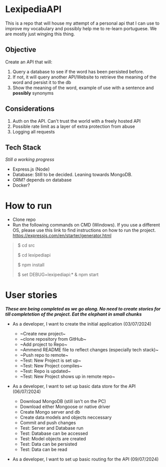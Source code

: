 # LexipediaAPI

This is a repo that will house my attempt of a personal api that I can use to improve my vocabulary and possibly help me to re-learn portuguese. We are mostly just winging this thing.

## Objective

Create an API that will:

1. Query a database to see if the word has been persisted before.
2. If not, it will query another API/Website to retrieve the meaning of the word and persist it to the db
3. Show the meaning of the word, example of use with a sentence and **possibly** synonyms

## Considerations

1. Auth on the API. Can't trust the world with a freely hosted API
2. Possible rate limit as a layer of extra protection from abuse
3. Logging all requests

## Tech Stack

_Still a working progress_

- Express.js (Node)
- Database: Still to be decided. Leaning towards MongoDB.
- ORM? depends on database
- Docker?

# How to run
- Clone repo
- Run the following commands on CMD (Windows). If you use a different OS, please use this link to find instructions on how to run the project. https://expressjs.com/en/starter/generator.html
> $ cd src
> 
> $ cd lexipediapi
> 
> $ npm install
> 
> $ set DEBUG=lexipediapi:* & npm start

# User stories

**_These are being completed as we go along. No need to create stories for till completetion of the project. Eat the elephant in small chunks_**

- As a developer, I want to create the initial application (03/07/2024)

  - ~Create new project~
  - ~clone repository from GitHub~
  - ~Add project to Repo~
  - ~Ammend README file to reflect changes (especially tech stack)~
  - ~Push repo to remote~
  - ~Test: New Project is set up~
  - ~Test: New Project compiles~
  - ~Test: Repo is updated~
  - ~Test: New Project shows up in remote repo~

- As a developer, I want to set up basic data store for the API (06/07/2024)

  - Download MongoDB (still isn't on the PC)
  - Download either Mongoose or native driver
  - Create Mongo server and db
  - Create data models and objects neccessary
  - Commit and push changes
  - Test: Server and Database run
  - Test: Database can be accessed
  - Test: Model objects are created
  - Test: Data can be persisted
  - Test: Data can be read

- As a developer, I want to set up basic routing for the API (09/07/2024)
